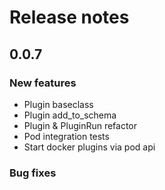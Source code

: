 # Release notes

## 0.0.7
### New features
- Plugin baseclass
- Plugin add_to_schema
- Plugin & PluginRun refactor
- Pod integration tests
- Start docker plugins via pod api

### Bug fixes
